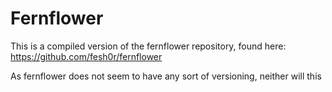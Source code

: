 # Fernflower

This is a compiled version of the fernflower repository, found here: https://github.com/fesh0r/fernflower

As fernflower does not seem to have any sort of versioning, neither will this
